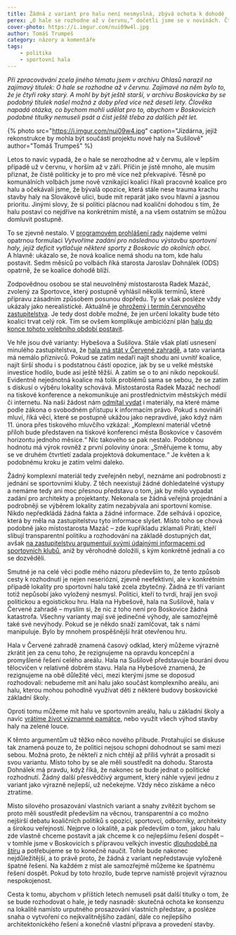 ```yaml
---
title: Žádná z variant pro halu není nesmyslná, zbývá ochota k dohodě
perex: „O hale se rozhodne až v červnu,“ dočetli jsme se v novinách. Čtyři roky starých. Co je potřeba udělat, abychom se k témuž titulku nevraceli i za další čtyři roky?
cover-photo: https://i.imgur.com/nui09w4l.jpg
author: Tomáš Trumpeš
category: názory a komentáře
tags:
    - politika
    - sportovní hala
---
```


*Při zpracovávání zcela jiného tématu jsem v archivu Ohlasů narazil na zajímavý titulek: O hale se rozhodne až v červnu. Zajímavé na něm bylo to, že je čtyři roky starý. A mohl by být ještě starší, v archivu Boskovicka by se podobný titulek našel možná z doby před více než deseti lety. Člověka napadá otázka, co bychom mohli udělat pro to, abychom v Boskovicích podobné titulky nemuseli psát a číst ještě třeba za dalších pět let.*

{% photo src="https://i.imgur.com/nui09w4.jpg" caption="Jízdárna, jejíž rekonstrukce by mohla být součástí projektu nové haly na Sušilově" author="Tomáš Trumpeš" %}

Letos to navíc vypadá, že o hale se nerozhodne až v červnu, ale v lepším případě už v červnu, v horším až v září. Příčin je jistě mnoho, ale musím přiznat, že čistě politicky je to pro mě více než překvapivé. Těsně po komunálních volbách jsme nově vznikající koalici říkali pracovně koalice pro halu a očekávali jsme, že bývalá opozice, která stále nese trauma krachu stavby haly na Slovákově ulici, bude mít reparát jako svou hlavní a jasnou prioritu. Jinými slovy, že si politici plácnou nad koaliční dohodou s tím, že halu postaví co nejdříve na konkrétním místě, a na všem ostatním se můžou domluvit postupně. 

To se zjevně nestalo. V [programovém prohlášení rady](https://forum.ohlasy.info/t/programove-prohlaseni-mestske-rady/262) najdeme velmi opatrnou formulaci *Vytvoříme zadání pro následnou výstavbu sportovní haly, jejíž deficit vytlačuje některé sporty z Boskovic do okolních obcí*. A hlavně: ukázalo se, že nová koalice nemá shodu na tom, kde halu postavit. Sedm měsíců po volbách říká starosta Jaroslav Dohnálek (ODS) opatrně, že se koalice dohodě blíží.

Zodpovědnou osobou se stal neuvolněný místostarosta Radek Mazáč, zvolený za Sportovce, který postupně vyhlásil několik termínů, které přípravu zásadním způsobem posunou dopředu. Ty se však posléze vždy ukázaly jako nerealistické. Aktuálně je [ohrožený i termín červnového zastupitelstva](https://ohlasy.info/clanky/2019/04/hala-odklad.html). Je tedy dost dobře možné, že jen určení lokality bude této koalici trvat celý rok. Tím se ovšem komplikuje ambiciózní plán [halu do konce tohoto volebního období postavit](https://ohlasy.info/clanky/2019/02/hala.html).

Ve hře jsou dvě varianty: Hybešova a Sušilova. Stále však platí usnesení minulého zastupitelstva, že [hala má stát v Červené zahradě](https://ohlasy.info/clanky/2015/11/varianty-haly.html), a tato varianta má nemálo příznivců. Pokud se zatím nedaří najít shodu ani uvnitř koalice, najít širší shodu i s podstatnou částí opozice, jak by se u velké městské investice hodilo, bude asi ještě těžší. A zatím se o to ani nikdo nepokouší. Evidentně nejednotná koalice má tolik problémů sama se sebou, že se zatím s diskusí o výběru lokality schovává. Místostarosta Radek Mazáč nechodí na tiskové konference a nekomunikuje ani prostřednictvím městských médií či internetu. Na naši žádost nám [odmítal vydat](https://forum.ohlasy.info/t/zadani-na-sportovni-halu/233) i materiály, na které máme podle zákona o svobodném přístupu k informacím právo. Pokud s novináři mluví, říká věci, které se postupně ukážou jako nepravdivé, jako když nám 11. února přes tiskového mluvčího vzkázal: „Komplexní materiál včetně příloh bude představen na tiskové konferenci města Boskovice v časovém horizontu jednoho měsíce.“ Nic takového se pak nestalo. Podobnou hodnotu má výrok rovněž z první poloviny února: „Směřujeme k tomu, aby se ve druhém čtvrtletí zadala projektová dokumentace.“ Je květen a k podobnému kroku je zatím velmi daleko.

Žádný komplexní materiál tedy zveřejněn nebyl, neznáme ani podrobnosti z jednání se sportovními kluby. Z těch neexistují žádné dohledatelné výstupy a nemáme tedy ani moc přesnou představu o tom, jak by mělo vypadat zadání pro architekty a projektanty. Nekonala se žádná veřejná projednání a podrobněji se výběrem lokality zatím nezabývala ani sportovní komise. Nikdo nepředkládá žádná fakta a žádné informace. Zde selhává i opozice, která by měla na zastupitelstvu tyto informace slyšet. Místo toho se chová podobně jako místostarosta Mazáč – zde kupříkladu zklamali Piráti, kteří slibují transparentní politiku a rozhodování na základě dostupných dat, avšak [na zastupitelstvu argumentují svými údajnými informacemi od sportovních klubů](https://ohlasy.info/clanky/2019/04/zastupitelstvo.html), aniž by věrohodně doložili, s kým konkrétně jednali a co se dozvěděli.

Smutné je na celé věci podle mého názoru především to, že tento způsob cesty k rozhodnutí je nejen neseriózní, zjevně neefektivní, ale v konkrétním případě lokality pro sportovní halu také zcela zbytečný. Žádná ze tří variant totiž nepůsobí jako vyložený nesmysl. Politici, kteří to tvrdí, hrají jen svoji politickou a egoistickou hru. Hala na Hybešově, hala na Sušilově, hala v Červené zahradě – myslím si, že nic z toho není pro Boskovice žádná katastrofa. Všechny varianty mají své jedinečné výhody, ale samozřejmě také své nevýhody. Pokud se je někdo snaží zamlčovat, tak s námi manipuluje. Bylo by mnohem prospěšnější hrát otevřenou hru.

Hala v Červené zahradě znamená časový odklad, který můžeme výrazně zkrátit jen za cenu toho, že rezignujeme na opravdu koncepční a promyšlené řešení celého areálu. Hala na Sušilově představuje bourání dvou tělocvičen v relativně dobrém stavu. Hala na Hybešově znamená, že rezignujeme na obě důležité věci, mezi kterými jsme se doposud rozhodovali: nebudeme mít ani halu jako součást komplexního areálu, ani halu, kterou mohou pohodlně využívat děti z některé budovy boskovické základní školy.

Oproti tomu můžeme mít halu ve sportovním areálu, halu u základní školy a navíc [vrátíme život významné památce](https://ohlasy.info/clanky/2017/11/jizdarna.html), nebo využít všech výhod stavby haly na zelené louce.

K těmto argumentům už těžko něco nového přibude. Protahující se diskuse tak znamená pouze to, že politici nejsou schopni dohodnout se sami mezi sebou. Možná proto, že někteří z nich chtějí až příliš vyhrát a prosadit si svou variantu. Místo toho by se ale měli soustředit na dohodu. Starosta Dohnálek má pravdu, když říká, že nakonec se bude jednat o politické rozhodnutí. Žádný další přesvědčivý argument, který náhle vyjeví jednu z variant jako výrazně nejlepší, už nečekejme. Vždy něco získáme a něco ztratíme.

Místo silového prosazování vlastních variant a snahy zvítězit bychom se proto měli soustředit především na věcnou, transparentní a co možno nejširší debatu koaličních politiků s opozicí, sportovci, odborníky, architekty a širokou veřejností. Nejprve o lokalitě, a pak především o tom, jakou halu zde vlastně chceme postavit a jak chceme k co nejlepšímu řešení dospět – v tomhle jsme v Boskovicích s přípravou velkých investic [dlouhodobě na štíru](https://ohlasy.info/clanky/2018/04/jak-stavet.html) a potřebujeme se to konečně naučit. Tohle bude nakonec nejdůležitější, a to právě proto, že žádná z variant nepředstavuje vyloženě špatné řešení. Na každém z míst ale samozřejmě můžeme ke špatnému řešení dospět. Pokud by toto hrozilo, bude teprve namístě projevit výraznou nespokojenost.

Cesta k tomu, abychom v příštích letech nemuseli psát další titulky o tom, že se bude rozhodovat o hale, je tedy nasnadě: skutečná ochota ke konsenzu na lokalitě namísto urputného prosazování vlastních představ, a posléze snaha o vytvoření co nejkvalitnějšího zadání, dále co nejlepšího architektonického řešení a konečně vlastní příprava a provedení stavby.